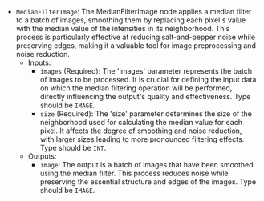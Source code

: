 - `MedianFilterImage`: The MedianFilterImage node applies a median filter to a batch of images, smoothing them by replacing each pixel's value with the median value of the intensities in its neighborhood. This process is particularly effective at reducing salt-and-pepper noise while preserving edges, making it a valuable tool for image preprocessing and noise reduction.
    - Inputs:
        - `images` (Required): The 'images' parameter represents the batch of images to be processed. It is crucial for defining the input data on which the median filtering operation will be performed, directly influencing the output's quality and effectiveness. Type should be `IMAGE`.
        - `size` (Required): The 'size' parameter determines the size of the neighborhood used for calculating the median value for each pixel. It affects the degree of smoothing and noise reduction, with larger sizes leading to more pronounced filtering effects. Type should be `INT`.
    - Outputs:
        - `image`: The output is a batch of images that have been smoothed using the median filter. This process reduces noise while preserving the essential structure and edges of the images. Type should be `IMAGE`.
